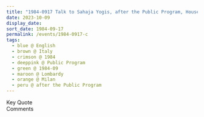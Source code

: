 ```yaml
---
title: "1984-0917 Talk to Sahaja Yogis, after the Public Program, House of Claudia, Milan, Lombardy, Italy"
date: 2023-10-09
display_date: 
sort_date: 1984-09-17
permalink: /events/1984-0917-c
tags:
  - blue @ English
  - brown @ Italy
  - crimson @ 1984
  - deeppink @ Public Program
  - green @ 1984-09
  - maroon @ Lombardy
  - orange @ Milan
  - peru @ after the Public Program
---
```


<wave-list>
  <list-title color="green" width="75">Key Quote</list-title>
  <list-item color="BlanchedAlmond"  width="200"></list-item>
  <list-item color="Lavender"></list-item>
  <list-item color="BlanchedAlmond"></list-item>
</wave-list>

<br>

<wave-list>
  <list-title color="green" width="75">Comments</list-title>
  <list-item color="BlanchedAlmond"  width="200"></list-item>
  <list-item color="Lavender"></list-item>
  <list-item color="BlanchedAlmond"></list-item>
</wave-list>